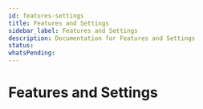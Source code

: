 ```yaml
---
id: features-settings
title: Features and Settings
sidebar_label: Features and Settings
description: Documentation for Features and Settings
status: 
whatsPending: 
---
```


# Features and Settings

